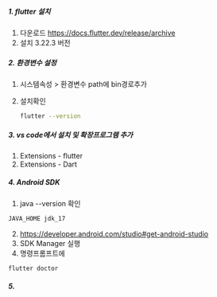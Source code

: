 ##### 1. flutter 설치

1. 다운로드
     https://docs.flutter.dev/release/archive
2. 설치 
    3.22.3 버전

##### 2. 환경변수 설정

1. 시스템속성 > 환경변수     path에 bin경로추가
2. 설치확인

   ```bash
   flutter --version
   ```
   
##### 3. vs code에서 설치 및 확장프로그램 추가  

1. Extensions - flutter
2. Extensions - Dart

##### 4.  Android SDK

1. java --version 확인
```bash
JAVA_HOME jdk_17
```

2. https://developer.android.com/studio#get-android-studio
3. SDK Manager 실행
4. 명령프롬프트에 
```bash
flutter doctor
```

##### 5.